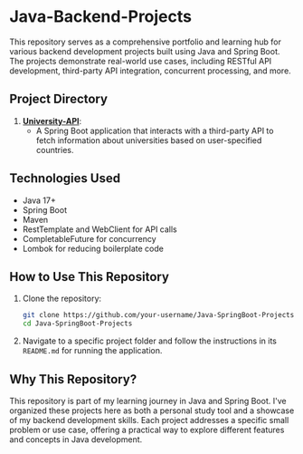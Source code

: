 # Java-Backend-Projects

This repository serves as a comprehensive portfolio and learning hub for various backend development projects built using Java and Spring Boot. The projects demonstrate real-world use cases, including RESTful API development, third-party API integration, concurrent processing, and more.

## Project Directory

1. **[University-API](./university-api/README.md)**:
    - A Spring Boot application that interacts with a third-party API to fetch information about universities based on user-specified countries.

## Technologies Used

- Java 17+
- Spring Boot
- Maven
- RestTemplate and WebClient for API calls
- CompletableFuture for concurrency
- Lombok for reducing boilerplate code

## How to Use This Repository

1. Clone the repository:

    ```bash
    git clone https://github.com/your-username/Java-SpringBoot-Projects.git
    cd Java-SpringBoot-Projects
    ```

2. Navigate to a specific project folder and follow the instructions in its `README.md` for running the application.

## Why This Repository?

This repository is part of my learning journey in Java and Spring Boot. I've organized these projects here as both a personal study tool and a showcase of my backend development skills. Each project addresses a specific small problem or use case, offering a practical way to explore different features and concepts in Java development.
